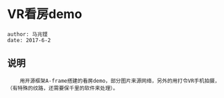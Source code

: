 # VR看房demo #


    author: 马兆铿
    date: 2017-6-2
     
## 说明 ##


        用开源框架A-frame搭建的看房demo，部分图片来源网络，另外的用打令VR手机拍摄，
    （有特殊的纹路，还需要保千里的软件来处理）。